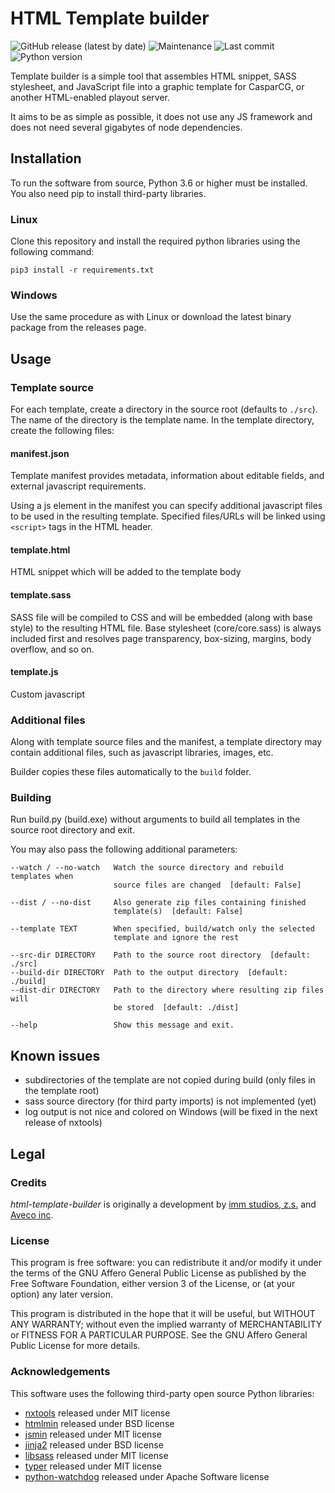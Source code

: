 HTML Template builder
=====================

![GitHub release (latest by date)](https://img.shields.io/github/v/release/aveco-automation/html-template-builder?style=for-the-badge)
![Maintenance](https://img.shields.io/maintenance/yes/2021?style=for-the-badge)
![Last commit](https://img.shields.io/github/last-commit/aveco-automation/html-template-builder?style=for-the-badge)
![Python version](https://img.shields.io/badge/python-3.6-blue?style=for-the-badge)

Template builder is a simple tool that assembles HTML snippet, SASS stylesheet, and JavaScript file
into a graphic template for CasparCG, or another HTML-enabled playout server.

It aims to be as simple as possible, it does not use any JS framework and does not need several gigabytes of node dependencies.


Installation
------------

To run the software from source, Python 3.6 or higher must be installed. You also need pip to install third-party libraries.

### Linux

Clone this repository and install the required python libraries using the following command:

```
pip3 install -r requirements.txt
```

### Windows

Use the same procedure as with Linux or download the latest binary package from the releases page.

Usage
-----

### Template source

For each template, create a directory in the source root (defaults to `./src`).
The name of the directory is the template name.
In the template directory, create the following files:

#### manifest.json

Template manifest provides metadata, information about editable fields, and external javascript requirements.

Using a js element in the manifest you can specify additional javascript files to be used in the resulting template.
Specified files/URLs will be linked using `<script>` tags in the HTML header.

#### template.html

HTML snippet which will be added to the template body

#### template.sass

SASS file will be compiled to CSS and will be embedded (along with base style) to the resulting HTML file.
Base stylesheet (core/core.sass) is always included first and resolves page transparency, box-sizing,
margins, body overflow, and so on.

#### template.js

Custom javascript


### Additional files

Along with template source files and the manifest, a template directory may contain additional files,
such as javascript libraries, images, etc.

Builder copies these files automatically to the `build` folder.


### Building

Run build.py (build.exe) without arguments to build all templates in the source root directory and exit.

You may also pass the following additional parameters:

```
--watch / --no-watch   Watch the source directory and rebuild templates when
                       source files are changed  [default: False]

--dist / --no-dist     Also generate zip files containing finished
                       template(s)  [default: False]

--template TEXT        When specified, build/watch only the selected
                       template and ignore the rest

--src-dir DIRECTORY    Path to the source root directory  [default: ./src]
--build-dir DIRECTORY  Path to the output directory  [default: ./build]
--dist-dir DIRECTORY   Path to the directory where resulting zip files will
                       be stored  [default: ./dist]

--help                 Show this message and exit.
```

Known issues
------------

 - subdirectories of the template are not copied during build (only files in the template root)
 - sass source directory (for third party imports) is not implemented (yet)
 - log output is not nice and colored on Windows (will be fixed in the next release of nxtools)

Legal
-----

### Credits

*html-template-builder* is originally a development by
[imm studios, z.s.](https://imm.cz) and [Aveco inc](https://aveco.com).

### License

This program is free software: you can redistribute it and/or modify it
under the terms of the GNU Affero General Public License as published by
the Free Software Foundation, either version 3 of the License, or (at your option) any later version.

This program is distributed in the hope that it will be useful, but WITHOUT ANY WARRANTY;
without even the implied warranty of MERCHANTABILITY or FITNESS FOR A PARTICULAR PURPOSE.
See the GNU Affero General Public License for more details.

### Acknowledgements

This software uses the following third-party open source Python libraries:

 - [nxtools](https://pypi.org/projects/nxtools/) released under MIT license
 - [htmlmin](https://pypi.org/project/htmlmin/) released under BSD license
 - [jsmin](https://pypi.org/project/jsmin/) released under MIT license
 - [jinja2](https://pypi.org/project/jinja2/) released under BSD license
 - [libsass](https://pypi.org/project/libsass/) released under MIT license
 - [typer](https://pypi.org/project/typer/) released under MIT license
 - [python-watchdog](https://pypi.org/project/watchdog/) released under Apache Software license
